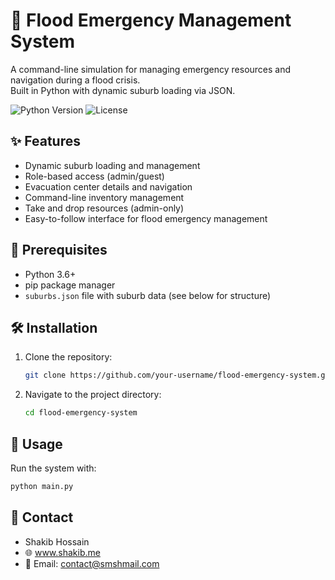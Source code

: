# 🌊 Flood Emergency Management System

A command-line simulation for managing emergency resources and navigation during a flood crisis.  
Built in Python with dynamic suburb loading via JSON.

![Python Version](https://img.shields.io/badge/python-3.6%2B-blue)
![License](https://img.shields.io/badge/license-MIT-green)


## ✨ Features
- Dynamic suburb loading and management
- Role-based access (admin/guest)
- Evacuation center details and navigation
- Command-line inventory management
- Take and drop resources (admin-only)
- Easy-to-follow interface for flood emergency management

## 📝 Prerequisites
- Python 3.6+
- pip package manager
- `suburbs.json` file with suburb data (see below for structure)

## 🛠️ Installation
1. Clone the repository:
    ```bash
    git clone https://github.com/your-username/flood-emergency-system.git
    ```
2. Navigate to the project directory:
    ```bash
    cd flood-emergency-system
    ```

## 🏁 Usage
Run the system with:
```bash
python main.py
```
## 📧 Contact
- Shakib Hossain
- 🌐 www.shakib.me
- 📧 Email: contact@smshmail.com
